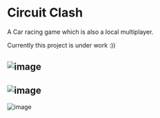 # Circuit Clash
A Car racing game which is also a local multiplayer.

Currently this project is under work :))

![image](https://user-images.githubusercontent.com/90476376/216234402-c40f7e39-9273-462a-95d3-0df3bc1cc049.png)
-----------------
![image](https://user-images.githubusercontent.com/90476376/216234877-d4d811e7-f7d6-4449-9b04-6b4bfc5d64b8.png)
-----------------
![image](https://user-images.githubusercontent.com/90476376/216241043-dddc3c7a-b8a4-4501-8f71-2ffd9c6f11c4.png)



